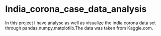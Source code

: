 # India_corona_case_data_analysis
In this project i have analyse as well as visualize the india corona data set through pandas,numpy,matplotlib.The data was taken from Kaggle.com.
